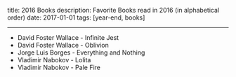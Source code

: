 title: 2016 Books
description: Favorite Books read in 2016 (in alphabetical order)
date: 2017-01-01
tags: [year-end, books]

---

- David Foster Wallace - Infinite Jest
- David Foster Wallace - Oblivion
- Jorge Luis Borges - Everything and Nothing
- Vladimir Nabokov - Lolita
- Vladimir Nabokov - Pale Fire
